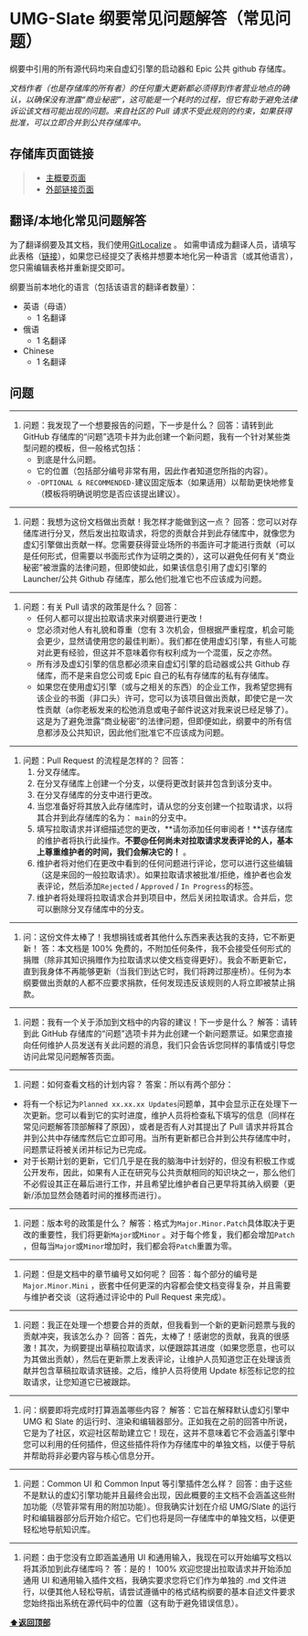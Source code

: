 <a name="page-top"></a>

# UMG-Slate 纲要常见问题解答（常见问题）

纲要中引用的所有源代码均来自虚幻引擎的启动器和 Epic 公共 github 存储库。

*文档作者（也是存储库的所有者）的任何重大更新都必须得到作者营业地点的确认，以确保没有泄露“商业秘密”，这可能是一个耗时的过程，但它有助于避免法律诉讼该文档可能出现的问题。来自社区的 Pull 请求不受此规则的约束，如果获得批准，可以立即合并到公共存储库中。*

<a name="repo-page-links"></a>

## 存储库页面链接

> - [主概要页面](README.md)
> - [外部链接页面](EXTERNAL_LINKS.md)

<a name="translation-localization-faq"></a>

## 翻译/本地化常见问题解答

为了翻译纲要及其文档，我们使用[GitLocalize](https://gitlocalize.com/) 。
如需申请成为翻译人员，请填写此表格（[链接](https://forms.gle/xyS4otdTTNHLKfYz9)），如果您已经提交了表格并想要本地化另一种语言（或其他语言），您只需编辑表格并重新提交即可。

纲要当前本地化的语言（包括该语言的翻译者数量）：

- 英语（母语）
    - 1 名翻译
- 俄语
    - 1 名翻译
- Chinese
    - 1 名翻译

<a name="questions"></a>

## 问题

---

1. 问题：我发现了一个想要报告的问题，下一步是什么？
    回答：请转到此 GitHub 存储库的“问题”选项卡并为此创建一个新问题，我有一个针对某些类型问题的模板，但一般格式包括：
    - 到底是什么问题。
    - 它的位置（包括部分编号非常有用，因此作者知道您所指的内容）。
    - `-OPTIONAL & RECOMMENDED-`建议固定版本（如果适用）以帮助更快地修复（模板将明确说明您是否应该提出建议）。

---

1. 问题：我想为这份文档做出贡献！我怎样才能做到这一点？
    回答：您可以对存储库进行分叉，然后发出拉取请求，将您的贡献合并到此存储库中，就像您为虚幻引擎做出贡献一样。您需要获得营业场所的书面许可才能进行贡献（可以是任何形式，但需要以书面形式作为证明之类的），这可以避免任何有关“商业秘密”被泄露的法律问题，但即使如此，如果该信息引用了虚幻引擎的 Launcher/公共 Github 存储库，那么他们批准它也不应该成为问题。

---

1. 问题：有关 Pull 请求的政策是什么？
    回答：
    - 任何人都可以提出拉取请求来对纲要进行更改！
    - 您必须对他人有礼貌和尊重（您有 3 次机会，但根据严重程度，机会可能会更少，显然请使用您的最佳判断）。我们都在使用虚幻引擎，有些人可能对此更有经验，但这并不意味着你有权利成为一个混蛋，反之亦然。
    - 所有涉及虚幻引擎的信息都必须来自虚幻引擎的启动器或公共 Github 存储库，而不是来自您公司或 Epic 自己的私有存储库的私有存储库。
    - 如果您在使用虚幻引擎（或与之相关的东西）的企业工作，我希望您拥有该企业的书面（非口头）许可，您可以为该项目做出贡献，即使它是一次性贡献（a你老板发来的松弛消息或电子邮件说这对我来说已经足够了）。这是为了避免泄露“商业秘密”的法律问题，但即便如此，纲要中的所有信息都涉及公共知识，因此他们批准它不应该成为问题。

---

1. 问题：Pull Request 的流程是怎样的？
    回答：
    1. 分叉存储库。
    2. 在分叉存储库上创建一个分支，以便将更改封装并包含到该分支中。
    3. 在分叉存储库的分支中进行更改。
    4. 当您准备好将其放入此存储库时，请从您的分支创建一个拉取请求，以将其合并到此存储库的名为： `main`的分支中。
    5. 填写拉取请求并详细描述您的更改，**请勿添加任何审阅者！**该存储库的维护者将执行此操作。**不要@任何尚未对拉取请求发表评论的人，基本上尊重维护者的时间，我们会解决它的！** 。
    6. 维护者将对他们在更改中看到的任何问题进行评论，您可以进行这些编辑（这是来回的一般拉取请求）。如果拉取请求被批准/拒绝，维护者也会发表评论，然后添加`Rejected` / `Approved` / `In Progress`的标签。
    7. 维护者将处理将拉取请求合并到项目中，然后关闭拉取请求。合并后，您可以删除分叉存储库中的分支。

---

1. 问：这份文件太棒了！我想捐钱或者其他什么东西来表达我的支持，它不断更新！
    答：本文档是 100% 免费的，不附加任何条件，我不会接受任何形式的捐赠（除非其知识捐赠作为拉取请求以使文档变得更好）。我会不断更新它，直到我身体不再能够更新（当我们到达它时，我们将跨过那座桥）。任何为本纲要做出贡献的人都不应要求捐款，任何发现违反该规则的人将立即被禁止捐款。

---

1. 问题：我有一个关于添加到文档中的内容的建议！下一步是什么？
    解答：请转到此 GitHub 存储库的“问题”选项卡并为此创建一个新问题票证。如果您直接向任何维护人员发送有关此问题的消息，我们只会告诉您同样的事情或引导您访问此常见问题解答页面。

---

1. 问题：如何查看文档的计划内容？
    答案：所以有两个部分：

- 将有一个标记为`Planned xx.xx.xx Updates`问题单，其中会显示正在处理下一次更新。您可以看到它的实时进度，维护人员将检查私下填写的信息（同样在常见问题解答顶部解释了原因），或者是否有人对其提出了 Pull 请求并将其合并到公共中存储库然后它立即可用。当所有更新都已合并到公共存储库中时，问题票证将被关闭并标记为已完成。
- 对于长期计划的更新，它们几乎是在我的脑海中计划好的，但没有积极工作或公开发布，因此，如果有人正在研究与公共贡献相同的知识块之一，那么他们不必假设其正在幕后进行工作，并且希望比维护者自己更早将其纳入纲要（更新/添加显然会随着时间的推移而进行）。

---

1. 问题：版本号的政策是什么？
    解答：格式为`Major.Minor.Patch`具体取决于更改的重要性，我们将更新`Major`或`Minor` 。对于每个修复，我们都会增加`Patch` ，但每当`Major`或`Minor`增加时，我们都会将`Patch`重置为零。

---

1. 问题：但是文档中的章节编号又如何呢？
    回答：每个部分的编号是`Major.Minor.Mini` ，嵌套中任何更深的内容都会使文档变得复杂，并且需要与维护者交谈（这将通过评论中的 Pull Request 来完成）。

---

1. 问题：我正在处理一个想要合并的贡献，但我看到一个新的更新问题票与我的贡献冲突，我该怎么办？
    回答：首先，太棒了！感谢您的贡献，我真的很感激！其次，为纲要提出草稿拉取请求，以便跟踪其进度（如果您愿意，也可以为其做出贡献），然后在更新票上发表评论，让维护人员知道您正在处理该贡献并包含草稿拉取请求链接。之后，维护人员将使用 Update 标签标记您的拉取请求，让您知道它已被跟踪。

---

1. 问：纲要即将完成时打算涵盖哪些内容？
    解答：它旨在解释默认虚幻引擎中 UMG 和 Slate 的运行时、渲染和编辑器部分。正如我在之前的回答中所说，它是为了社区，欢迎社区帮助建立它！现在，这并不意味着它不会涵盖引擎中您可以利用的任何插件，但这些插件将作为存储库中的单独文档，以便于导航并帮助将非必要内容与核心信息分开。

---

1. 问题：Common UI 和 Common Input 等引擎插件怎么样？
    回答：由于这些不是默认的虚幻引擎功能并且最终会出现，因此概要的主文档不会涵盖这些附加功能（尽管非常有用的附加功能）。但我确实计划在介绍 UMG/Slate 的运行时和编辑器部分后开始介绍它。它们也将是同一存储库中的单独文档，以便更轻松地导航知识库。

---

1. 问题：由于您没有立即涵盖通用 UI 和通用输入，我现在可以开始编写文档以将其添加到此存储库吗？
    答：是的！ 100% 欢迎您提出拉取请求并开始添加通用 UI 和通用输入插件文档，我确实要求您将它们作为单独的 .md 文件进行，以便其他人轻松导航，请尝试遵循中的格式结构纲要的基本自述文件要求您始终指出系统在源代码中的位置（这有助于避免错误信息）。

**[<span>⬆</span>返回顶部](#page-top)**
